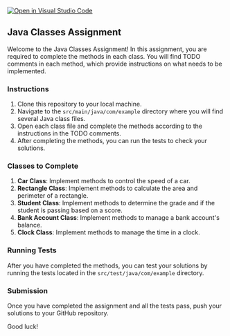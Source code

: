 [![Open in Visual Studio Code](https://classroom.github.com/assets/open-in-vscode-718a45dd9cf7e7f842a935f5ebbe5719a5e09af4491e668f4dbf3b35d5cca122.svg)](https://classroom.github.com/online_ide?assignment_repo_id=11977419&assignment_repo_type=AssignmentRepo)
## Java Classes Assignment

Welcome to the Java Classes Assignment! In this assignment, you are required to complete the methods in each class. You will find TODO comments in each method, which provide instructions on what needs to be implemented.

### Instructions

1. Clone this repository to your local machine.
2. Navigate to the `src/main/java/com/example` directory where you will find several Java class files.
3. Open each class file and complete the methods according to the instructions in the TODO comments.
4. After completing the methods, you can run the tests to check your solutions.

### Classes to Complete

1. **Car Class**: Implement methods to control the speed of a car.
2. **Rectangle Class**: Implement methods to calculate the area and perimeter of a rectangle.
3. **Student Class**: Implement methods to determine the grade and if the student is passing based on a score.
4. **Bank Account Class**: Implement methods to manage a bank account's balance.
5. **Clock Class**: Implement methods to manage the time in a clock.

### Running Tests

After you have completed the methods, you can test your solutions by running the tests located in the `src/test/java/com/example` directory.

### Submission

Once you have completed the assignment and all the tests pass, push your solutions to your GitHub repository.

Good luck!
